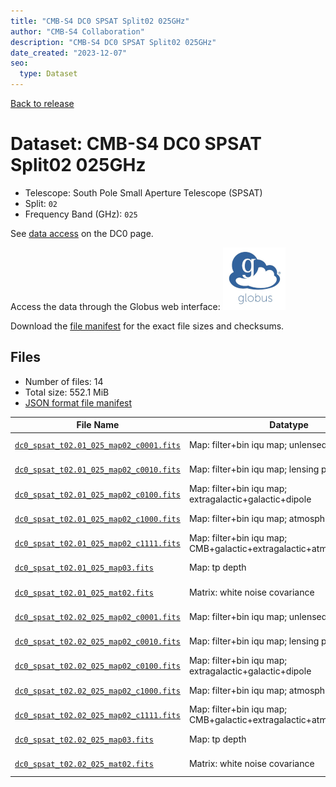 ```yaml
---
title: "CMB-S4 DC0 SPSAT Split02 025GHz"
author: "CMB-S4 Collaboration"
description: "CMB-S4 DC0 SPSAT Split02 025GHz"
date_created: "2023-12-07"
seo:
  type: Dataset
---
```


[Back to release](./dc0.html#datasets)

# Dataset: CMB-S4 DC0 SPSAT Split02 025GHz

- Telescope: South Pole Small Aperture Telescope (SPSAT)
- Split: `02`
- Frequency Band (GHz): `025`

See [data access](./dc0.html#data-access) on the DC0 page.

Access the data through the Globus web interface: [![Download via Globus](images/globus-logo.png)](https://app.globus.org/file-manager?origin_id=c9dc477a-3db5-4946-874d-a5dc7efcabcf&origin_path=%2Fdatareleases%2Fdc0%2Fmission%2Fspsat%2Fsplit02%2F025%2F)

Download the [file manifest](https://g-9fdb0b.6b7bd8.0ec8.data.globus.org/datareleases/dc0/mission/spsat/split02/025/manifest.json) for the exact file sizes and checksums.

## Files

- Number of files: 14
- Total size: 552.1 MiB
- [JSON format file manifest](https://g-9fdb0b.6b7bd8.0ec8.data.globus.org/datareleases/dc0/mission/spsat/split02/025/manifest.json)

|                                                                                File Name                                                                                 |                               Datatype                               |   Size   |
| ------------------------------------------------------------------------------------------------------------------------------------------------------------------------ | -------------------------------------------------------------------- | -------- |
| [`dc0_spsat_t02.01_025_map02_c0001.fits`](https://g-9fdb0b.6b7bd8.0ec8.data.globus.org/datareleases/dc0/mission/spsat/split02/025/dc0_spsat_t02.01_025_map02_c0001.fits) | Map: filter+bin iqu map; unlensed primary CMB                        | 36.0 MiB |
| [`dc0_spsat_t02.01_025_map02_c0010.fits`](https://g-9fdb0b.6b7bd8.0ec8.data.globus.org/datareleases/dc0/mission/spsat/split02/025/dc0_spsat_t02.01_025_map02_c0010.fits) | Map: filter+bin iqu map; lensing perturbation                        | 36.0 MiB |
| [`dc0_spsat_t02.01_025_map02_c0100.fits`](https://g-9fdb0b.6b7bd8.0ec8.data.globus.org/datareleases/dc0/mission/spsat/split02/025/dc0_spsat_t02.01_025_map02_c0100.fits) | Map: filter+bin iqu map; extragalactic+galactic+dipole               | 36.0 MiB |
| [`dc0_spsat_t02.01_025_map02_c1000.fits`](https://g-9fdb0b.6b7bd8.0ec8.data.globus.org/datareleases/dc0/mission/spsat/split02/025/dc0_spsat_t02.01_025_map02_c1000.fits) | Map: filter+bin iqu map; atmosphere+noise                            | 36.0 MiB |
| [`dc0_spsat_t02.01_025_map02_c1111.fits`](https://g-9fdb0b.6b7bd8.0ec8.data.globus.org/datareleases/dc0/mission/spsat/split02/025/dc0_spsat_t02.01_025_map02_c1111.fits) | Map: filter+bin iqu map; CMB+galactic+extragalactic+atmosphere+noise | 36.0 MiB |
| [`dc0_spsat_t02.01_025_map03.fits`](https://g-9fdb0b.6b7bd8.0ec8.data.globus.org/datareleases/dc0/mission/spsat/split02/025/dc0_spsat_t02.01_025_map03.fits)             | Map: tp depth                                                        | 24.0 MiB |
| [`dc0_spsat_t02.01_025_mat02.fits`](https://g-9fdb0b.6b7bd8.0ec8.data.globus.org/datareleases/dc0/mission/spsat/split02/025/dc0_spsat_t02.01_025_mat02.fits)             | Matrix: white noise covariance                                       | 72.0 MiB |
| [`dc0_spsat_t02.02_025_map02_c0001.fits`](https://g-9fdb0b.6b7bd8.0ec8.data.globus.org/datareleases/dc0/mission/spsat/split02/025/dc0_spsat_t02.02_025_map02_c0001.fits) | Map: filter+bin iqu map; unlensed primary CMB                        | 36.0 MiB |
| [`dc0_spsat_t02.02_025_map02_c0010.fits`](https://g-9fdb0b.6b7bd8.0ec8.data.globus.org/datareleases/dc0/mission/spsat/split02/025/dc0_spsat_t02.02_025_map02_c0010.fits) | Map: filter+bin iqu map; lensing perturbation                        | 36.0 MiB |
| [`dc0_spsat_t02.02_025_map02_c0100.fits`](https://g-9fdb0b.6b7bd8.0ec8.data.globus.org/datareleases/dc0/mission/spsat/split02/025/dc0_spsat_t02.02_025_map02_c0100.fits) | Map: filter+bin iqu map; extragalactic+galactic+dipole               | 36.0 MiB |
| [`dc0_spsat_t02.02_025_map02_c1000.fits`](https://g-9fdb0b.6b7bd8.0ec8.data.globus.org/datareleases/dc0/mission/spsat/split02/025/dc0_spsat_t02.02_025_map02_c1000.fits) | Map: filter+bin iqu map; atmosphere+noise                            | 36.0 MiB |
| [`dc0_spsat_t02.02_025_map02_c1111.fits`](https://g-9fdb0b.6b7bd8.0ec8.data.globus.org/datareleases/dc0/mission/spsat/split02/025/dc0_spsat_t02.02_025_map02_c1111.fits) | Map: filter+bin iqu map; CMB+galactic+extragalactic+atmosphere+noise | 36.0 MiB |
| [`dc0_spsat_t02.02_025_map03.fits`](https://g-9fdb0b.6b7bd8.0ec8.data.globus.org/datareleases/dc0/mission/spsat/split02/025/dc0_spsat_t02.02_025_map03.fits)             | Map: tp depth                                                        | 24.0 MiB |
| [`dc0_spsat_t02.02_025_mat02.fits`](https://g-9fdb0b.6b7bd8.0ec8.data.globus.org/datareleases/dc0/mission/spsat/split02/025/dc0_spsat_t02.02_025_mat02.fits)             | Matrix: white noise covariance                                       | 72.0 MiB |
